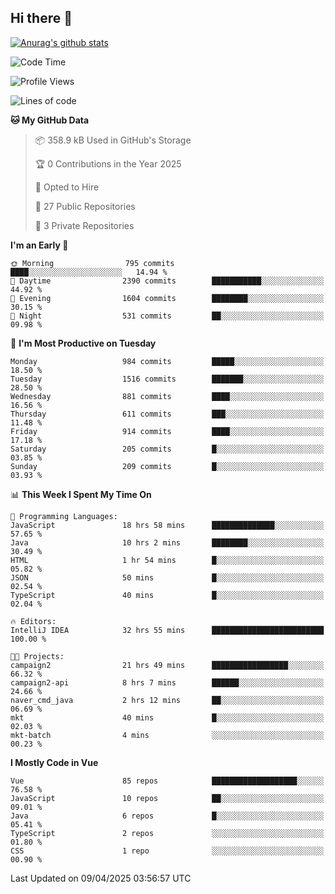 ## Hi there 👋

[![Anurag's github stats](https://github-readme-stats.vercel.app/api?username=Songwonseok)](https://github.com/anuraghazra/github-readme-stats)



<!--START_SECTION:waka-->
![Code Time](http://img.shields.io/badge/Code%20Time-3%2C354%20hrs%201%20min-blue)

![Profile Views](http://img.shields.io/badge/Profile%20Views-0-blue)

![Lines of code](https://img.shields.io/badge/From%20Hello%20World%20I%27ve%20Written-34.8%20million%20lines%20of%20code-blue)

**🐱 My GitHub Data** 

> 📦 358.9 kB Used in GitHub's Storage 
 > 
> 🏆 0 Contributions in the Year 2025
 > 
> 💼 Opted to Hire
 > 
> 📜 27 Public Repositories 
 > 
> 🔑 3 Private Repositories 
 > 
**I'm an Early 🐤** 

```text
🌞 Morning                795 commits         ████░░░░░░░░░░░░░░░░░░░░░   14.94 % 
🌆 Daytime                2390 commits        ███████████░░░░░░░░░░░░░░   44.92 % 
🌃 Evening                1604 commits        ████████░░░░░░░░░░░░░░░░░   30.15 % 
🌙 Night                  531 commits         ██░░░░░░░░░░░░░░░░░░░░░░░   09.98 % 
```
📅 **I'm Most Productive on Tuesday** 

```text
Monday                   984 commits         █████░░░░░░░░░░░░░░░░░░░░   18.50 % 
Tuesday                  1516 commits        ███████░░░░░░░░░░░░░░░░░░   28.50 % 
Wednesday                881 commits         ████░░░░░░░░░░░░░░░░░░░░░   16.56 % 
Thursday                 611 commits         ███░░░░░░░░░░░░░░░░░░░░░░   11.48 % 
Friday                   914 commits         ████░░░░░░░░░░░░░░░░░░░░░   17.18 % 
Saturday                 205 commits         █░░░░░░░░░░░░░░░░░░░░░░░░   03.85 % 
Sunday                   209 commits         █░░░░░░░░░░░░░░░░░░░░░░░░   03.93 % 
```


📊 **This Week I Spent My Time On** 

```text
💬 Programming Languages: 
JavaScript               18 hrs 58 mins      ██████████████░░░░░░░░░░░   57.65 % 
Java                     10 hrs 2 mins       ████████░░░░░░░░░░░░░░░░░   30.49 % 
HTML                     1 hr 54 mins        █░░░░░░░░░░░░░░░░░░░░░░░░   05.82 % 
JSON                     50 mins             █░░░░░░░░░░░░░░░░░░░░░░░░   02.54 % 
TypeScript               40 mins             █░░░░░░░░░░░░░░░░░░░░░░░░   02.04 % 

🔥 Editors: 
IntelliJ IDEA            32 hrs 55 mins      █████████████████████████   100.00 % 

🐱‍💻 Projects: 
campaign2                21 hrs 49 mins      █████████████████░░░░░░░░   66.32 % 
campaign2-api            8 hrs 7 mins        ██████░░░░░░░░░░░░░░░░░░░   24.66 % 
naver_cmd_java           2 hrs 12 mins       ██░░░░░░░░░░░░░░░░░░░░░░░   06.69 % 
mkt                      40 mins             █░░░░░░░░░░░░░░░░░░░░░░░░   02.03 % 
mkt-batch                4 mins              ░░░░░░░░░░░░░░░░░░░░░░░░░   00.23 % 
```

**I Mostly Code in Vue** 

```text
Vue                      85 repos            ███████████████████░░░░░░   76.58 % 
JavaScript               10 repos            ██░░░░░░░░░░░░░░░░░░░░░░░   09.01 % 
Java                     6 repos             █░░░░░░░░░░░░░░░░░░░░░░░░   05.41 % 
TypeScript               2 repos             ░░░░░░░░░░░░░░░░░░░░░░░░░   01.80 % 
CSS                      1 repo              ░░░░░░░░░░░░░░░░░░░░░░░░░   00.90 % 
```




 Last Updated on 09/04/2025 03:56:57 UTC
<!--END_SECTION:waka-->
